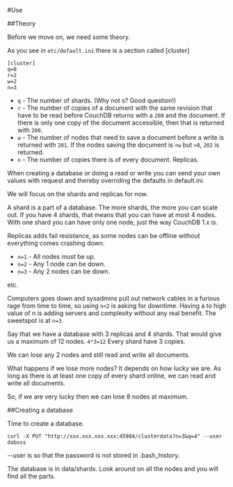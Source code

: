 #Use

##Theory

Before we move on, we need some theory.

As you see in `etc/default.ini` there is a section called [cluster]

    [cluster]
    q=8
    r=2
    w=2
    n=3

* `q` - The number of shards. (Why not s? Good question!)
* `r` - The number of copies of a document with the same revision that have to be read before CouchDB returns with a `200` and the document. If there is only one copy of the document accessible, then that is returned with `200`.
* `w` - The number of nodes that need to save a document before a write is returned with `201`. If the nodes saving the document is `<w` but `>0`, `202` is returned.
* `n` - The number of copies there is of every document. Replicas.

When creating a database or doing a read or write you can send your own values with request and thereby overriding
the defaults in default.ini.

We will focus on the shards and replicas for now.

A shard is a part of a database. The more shards, the more you can scale out. If you have 4 shards, that means that
you can have at most 4 nodes. With one shard you can have only one node, just the way CouchDB 1.x is.

Replicas adds fail resistance, as some nodes can be offline without everything comes crashing down.

* `n=1` - All nodes must be up.
* `n=2` - Any 1 node can be down.
* `n=3` - Any 2 nodes can be down.

etc.

Computers goes down and sysadmins pull out network cables in a furious rage from time to time, so using `n<2` is asking for downtime. Having a to high value of n is adding servers and complexity without any real benefit.
The sweetspot is at `n=3`.

Say that we have a database with 3 replicas and 4 shards. That would give us a maximum of 12 nodes. `4*3=12`
Every shard have 3 copies.

We can lose any 2 nodes and still read and write all documents.

What happens if we lose more nodes? It depends on how lucky we are. As long as there is at least one copy of every
shard online, we can read and write all documents.

So, if we are very lucky then we can lose 8 nodes at maximum.

##Creating a database

Time to create a database.

    curl -X PUT "http://xxx.xxx.xxx.xxx:45984/clusterdata?n=3&q=4" --user daboss

--user is so that the password is not stored in .bash_history.

The database is in data/shards. Look around on all the nodes and you will find all the parts.
